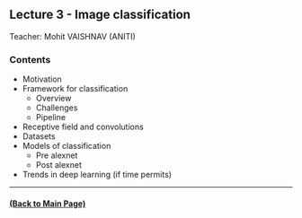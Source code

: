 ## Lecture 3 - Image classification
Teacher: Mohit VAISHNAV (ANITI)

### Contents

* Motivation
* Framework for classification
  * Overview 
  * Challenges 
  * Pipeline 
* Receptive field and convolutions
* Datasets 
* Models of classification
  * Pre alexnet
  * Post alexnet 
* Trends in deep learning (if time permits)


---
#### [(Back to Main Page)](../index.md)
